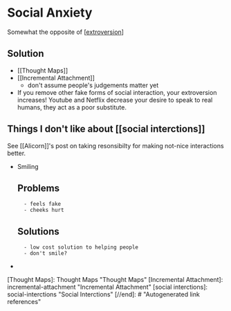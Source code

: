 # Social Anxiety

Somewhat the opposite of [[extroversion]]

## Solution
- [[Thought Maps]]
- [[Incremental Attachment]]
  - don't assume people's judgements matter yet
- If you remove other fake forms of social interaction, your extroversion increases! Youtube and Netflix decrease your desire to speak to real humans, they act as a poor substitute.


## Things I don't like about [[social interctions]]

See [[Alicorn]]'s post on taking resonsibilty for making not-nice interactions better.

- Smiling   
	## Problems
		- feels fake
		- cheeks hurt
	## Solutions
		- low cost solution to helping people
		- don't smile?
- 

[//begin]: # "Autogenerated link references for markdown compatibility"
[extroversion]: extroversion "Extroversion"
[Thought Maps]: Thought Maps "Thought Maps"
[Incremental Attachment]: incremental-attachment "Incremental Attachment"
[social interctions]: social-interctions "Social Interctions"
[//end]: # "Autogenerated link references"